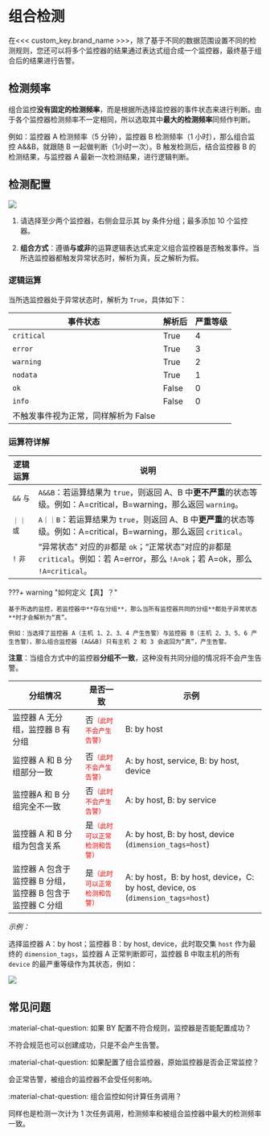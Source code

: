# 组合检测

在<<< custom_key.brand_name >>>，除了基于不同的数据范围设置不同的检测规则，您还可以将多个监控器的结果通过表达式组合成一个监控器，最终基于组合后的结果进行告警。

## 检测频率

组合监控**没有固定的检测频率**，而是根据所选择监控器的事件状态来进行判断。由于各个监控器检测频率不一定相同，所以选取其中**最大的检测频率**同频作判断。

例如：监控器 A 检测频率（5 分钟），监控器 B 检测频率（1 小时），那么组合监控 A&&B，就跟随 B 一起做判断（1小时一次）。B 触发检测后，结合监控器 B 的检测结果，与监控器 A 最新一次检测结果，进行逻辑判断。

## 检测配置

![](../img/combine-1.png)

1. 请选择至少两个监控器，右侧会显示其 by 条件分组；最多添加 10 个监控器。

2. **组合方式**：遵循**与或非**的运算逻辑表达式来定义组合监控器是否触发事件。当所选监控器都触发异常状态时，解析为真，反之解析为假。

### 逻辑运算

当所选监控器处于异常状态时，解析为 `True`，具体如下：

| 事件状态 |  解析后	 | 严重等级 | 
| --- | --- |  --- | 
| `critical` | True |  4 | 
| `error` | True |  3 | 
| `warning` | True |  2 | 
| `nodata` | True |  1 | 
| `ok` | False |  0 | 
| `info` | False |  0 | 
| 不触发事件视为正常，同样解析为 False |  |   | 

### 运算符详解

| 逻辑运算 |  说明	 |
| --- | --- |
| `&&` `与` | `A&&B`：若运算结果为 `true`，则返回 A、B 中**更不严重**的状态等级。例如：A=critical，B=warning，那么返回 `warning`。 |
| `｜｜` `或` | `A｜｜B`：若运算结果为 `true`，则返回 A、B 中**更严重**的状态等级。例如：A=critical，B=warning，那么返回 `critical`。 |
| `!` `非` | “异常状态” 对应的`非`都是 `ok`；“正常状态”对应的`非`都是 `critical`。例如：若 A=error，那么 `!A=ok`；若 A=ok，那么 `!A=critical`。 |


???+ warning "如何定义【真】？"

    基于所选的监控，若监控器中**存在分组**，那么当所有监控器共同的分组**都处于异常状态**时才会解析为“真”。

    例如：当选择了监控器 A（主机 1、2、3、4 产生告警）与监控器 B（主机 2、3、5、6 产生告警），那么组合监控器 (A&&B) 只有主机 2 和 3 会返回为“真”，产生告警。


**注意**：当组合方式中的监控器**分组不一致**，这种没有共同分组的情况将不会产生告警。

| 分组情况 |  是否一致 | 示例 | 
| --- | --- |  --- | 
| 监控器 A 无分组，监控器 B 有分组 | 否<font color=red size=2>（此时不会产生告警）</font> |  B: by host | 
| 监控器 A 和 B 分组部分一致 | 否<font color=red size=2>（此时不会产生告警）</font> |  A: by host, service, B: by host, device | 
| 监控器A 和 B 分组完全不一致 | 否<font color=red size=2>（此时不会产生告警）</font> |  A: by host, B: by service | 
| 监控器 A 和 B 分组为包含关系 | 是<font color=red size=2>（此时可以正常检测和告警）</font> |  A: by host, B: by host, device (`dimension_tags=host`)| 
| 监控器 A 包含于监控器 B 分组，监控器 B 包含于监控器 C 分组 | 是<font color=red size=2>（此时可以正常检测和告警）</font> |  A: by host，B: by host, device，C: by host, device, os (`dimension_tags=host`)| 

*示例：*

选择监控器 A：by host；监控器 B：by host, device，此时取交集 `host` 作为最终的 `dimension_tags`，监控器 A 正常判断即可，监控器 B 中取主机的所有 `device` 的最严重等级作为其状态，例如：

![](../img/no-alert.png)



## 常见问题

:material-chat-question: 如果 BY 配置不符合规则，监控器是否能配置成功？

不符合规范也可以创建成功，只是不会产生告警。

:material-chat-question: 如果配置了组合监控器，原始监控器是否会正常监控？

会正常告警，被组合的监控器不会受任何影响。

:material-chat-question: 组合监控如何计算任务调用？

同样也是检测一次计为 1 次任务调用，检测频率和被组合监控器中最大的检测频率一致。